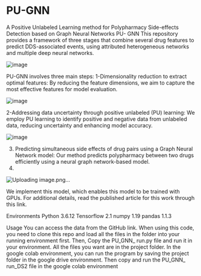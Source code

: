 # PU-GNN
A Positive Unlabeled Learning method for Polypharmacy Side-effects Detection based on Graph Neural Networks
PU- GNN
This repository provides a framework of three stages that combine several drug features to predict DDS-associated events, using attributed heterogeneous networks and multiple deep neural networks. 

 ![image](https://github.com/mali1790/PU_GNN/assets/76855169/5397f26b-c112-48e5-a57e-f51c48fa3a75)

 PU-GNN involves three main steps: 
1-Dimensionality reduction to extract optimal features: By reducing the feature dimensions, we aim to capture the most effective features for model evaluation. 

 ![image](https://github.com/mali1790/PU_GNN/assets/76855169/dd7771c9-266c-4b6a-9cc5-0d37675ef190)

2-Addressing data uncertainty through positive unlabeled (PU) learning: We employ PU learning to identify positive and negative data from unlabeled data, reducing uncertainty and enhancing model accuracy. 

 ![image](https://github.com/mali1790/PU_GNN/assets/76855169/7b4dbfee-4af9-4f6a-8aab-cfcc1328e247)

3. Predicting simultaneous side effects of drug pairs using a Graph Neural Network model: Our method predicts polypharmacy between two drugs efficiently using a neural graph network-based model.
4. 
 ![Uploading image.png…]()

 We implement this model, which enables this model to be trained with GPUs. For additional details, read the published article for this work through this link.

Environments
Python 3.6.12 
Tensorflow 2.1
numpy 1.19
pandas 1.1.3

Usage
 You can access the data from the GitHub link. When using this code, you need to clone this repo and load all the files in the folder into your running environment first. Then, Copy the PU_GNN_ run.py file and run it in your environment. All the files you want are in the project folder.
In the google colab environment, you can run the program by saving the project folder in the google drive environment.
Then copy and run the PU_GNN_ run_DS2 file in the google colab environment

